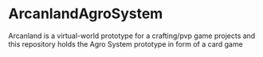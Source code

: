 # ArcanlandAgroSystem


Arcanland is a virtual-world prototype for a crafting/pvp game projects and this repository holds the Agro System  prototype in form of a card game

